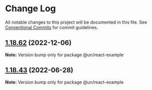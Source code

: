 # Change Log

All notable changes to this project will be documented in this file.
See [Conventional Commits](https://conventionalcommits.org) for commit guidelines.

## [1.18.62](https://github.com/wfp/ui/compare/@un/react-example@1.18.61...@un/react-example@1.18.62) (2022-12-06)

**Note:** Version bump only for package @un/react-example





## [1.18.43](https://github.com/wfp/ui/compare/@un/react-example@1.18.42...@un/react-example@1.18.43) (2022-06-28)

**Note:** Version bump only for package @un/react-example
